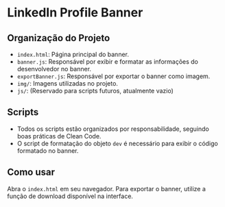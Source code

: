 # LinkedIn Profile Banner

## Organização do Projeto

- `index.html`: Página principal do banner.
- `banner.js`: Responsável por exibir e formatar as informações do desenvolvedor no banner.
- `exportBanner.js`: Responsável por exportar o banner como imagem.
- `img/`: Imagens utilizadas no projeto.
- `js/`: (Reservado para scripts futuros, atualmente vazio)

## Scripts
- Todos os scripts estão organizados por responsabilidade, seguindo boas práticas de Clean Code.
- O script de formatação do objeto `dev` é necessário para exibir o código formatado no banner.

## Como usar
Abra o `index.html` em seu navegador. Para exportar o banner, utilize a função de download disponível na interface.

